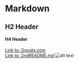 # Markdown

## H2 Header
#### H4 Header
[Link to: Google.com](https://www.google.com/)
<br/>
[Link to: 2ndREADME.md](https://github.com/rfrfkb/Markdown/blob/master/2ndREADME.md)
![alt text](https://github.com/rfrfkb/Markdown/blob/master/Truman_the_Tiger_logo.png)
